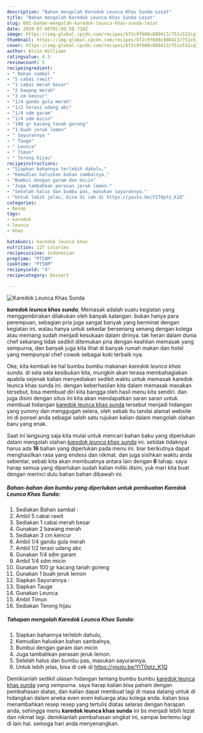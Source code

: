 ```yaml
---
description: "Bahan mengolah Karedok Leunca Khas Sunda Lezat"
title: "Bahan mengolah Karedok Leunca Khas Sunda Lezat"
slug: 601-bahan-mengolah-karedok-leunca-khas-sunda-lezat
date: 2020-07-08T02:03:58.718Z
image: https://img-global.cpcdn.com/recipes/bf2c9f608c880413/751x532cq70/karedok-leunca-khas-sunda-foto-resep-utama.jpg
thumbnail: https://img-global.cpcdn.com/recipes/bf2c9f608c880413/751x532cq70/karedok-leunca-khas-sunda-foto-resep-utama.jpg
cover: https://img-global.cpcdn.com/recipes/bf2c9f608c880413/751x532cq70/karedok-leunca-khas-sunda-foto-resep-utama.jpg
author: Alvin Williams
ratingvalue: 4.3
reviewcount: 5
recipeingredient:
- " Bahan sambal "
- "5 cabai rawit"
- "1 cabai merah besar"
- "2 bawang merah"
- "3 cm kencur"
- "1/4 gandu gula merah"
- "1/2 terasi udang abc"
- "1/4 sdm garam"
- "1/4 sdm micin"
- "100 gr kacang tanah goreng"
- "1 buah jeruk lemon"
- " Sayurannya "
- " Tauge"
- " Leunca"
- " Timun"
- " Terong hijau"
recipeinstructions:
- "Siapkan bahannya terlebih dahulu,"
- "Kemudian haluskan bahan sambalnya,"
- "Bumbui dengan garam dan micin"
- "Juga tambahkan perasan jeruk lemon."
- "Setelah halus dan bumbu pas, masukan sayurannya."
- "Untuk lebih jelas, bisa di cek di https://youtu.be/YIT0ptz_K1Q"
categories:
- Resep
tags:
- karedok
- leunca
- khas

katakunci: karedok leunca khas 
nutrition: 127 calories
recipecuisine: Indonesian
preptime: "PT28M"
cooktime: "PT56M"
recipeyield: "4"
recipecategory: Dessert

---
```



![Karedok Leunca Khas Sunda](https://img-global.cpcdn.com/recipes/bf2c9f608c880413/751x532cq70/karedok-leunca-khas-sunda-foto-resep-utama.jpg)

<b><i>karedok leunca khas sunda</i></b>, Memasak adalah suatu kegiatan yang menggembirakan dilakukan oleh banyak kalangan. bukan hanya para perempuan, sebagian pria juga sangat banyak yang berminat dengan kegiatan ini. walau hanya untuk sekedar bersenang senang dengan kolega atau memang sudah menjadi kesukaan dalam dirinya. tak heran dalam dunia chef sekarang tidak sedikit ditemukan pria dengan keahlian memasak yang sempurna, dan banyak juga kita lihat di banyak rumah makan dan hotel yang mempunyai chef cowok sebagai koki terbaik nya.

Oke, kita kembali ke hal bumbu bumbu makanan <i>karedok leunca khas sunda</i>. di sela sela kesibukan kita, mungkin akan terasa membahagiakan apabila sejenak kalian menyediakan sedikit waktu untuk memasak karedok leunca khas sunda ini. dengan keberhasilan kita dalam memasak masakan tersebut, bisa membuat diri kita bangga oleh hasil menu kita sendiri. dan juga disini dengan situs ini kita akan mendapatkan saran saran untuk membuat hidangan <u>karedok leunca khas sunda</u> tersebut menjadi hidangan yang yummy dan menggugah selera, oleh sebab itu tandai alamat website ini di ponsel anda sebagai salah satu rujukan kalian dalam mengolah olahan baru yang enak.




Saat ini langsung saja kita mulai untuk mencari bahan baku yang diperlukan dalam mengolah olahan <u><i>karedok leunca khas sunda</i></u> ini. setidak tidaknya harus ada <b>16</b> bahan yang diperlukan pada menu ini. biar berikutnya dapat menghasilkan rasa yang endess dan nikmat. dan juga sisihkan waktu anda sebentar, sebab kita akan membuatnya antara lain dengan <b>6</b> tahap. saya harap semua yang diperlukan sudah kalian miliki disini, yuk mari kita buat dengan merinci dulu bahan bahan dibawah ini.

<!--inarticleads1-->

##### Bahan-bahan dan bumbu yang diperlukan untuk pembuatan Karedok Leunca Khas Sunda:

1. Sediakan  Bahan sambal :
1. Ambil 5 cabai rawit
1. Sediakan 1 cabai merah besar
1. Gunakan 2 bawang merah
1. Sediakan 3 cm kencur
1. Ambil 1/4 gandu gula merah
1. Ambil 1/2 terasi udang abc
1. Gunakan 1/4 sdm garam
1. Ambil 1/4 sdm micin
1. Gunakan 100 gr kacang tanah goreng
1. Gunakan 1 buah jeruk lemon
1. Siapkan  Sayurannya :
1. Siapkan  Tauge
1. Gunakan  Leunca
1. Ambil  Timun
1. Sediakan  Terong hijau




<!--inarticleads2-->

##### Tahapan mengolah Karedok Leunca Khas Sunda:

1. Siapkan bahannya terlebih dahulu,
1. Kemudian haluskan bahan sambalnya,
1. Bumbui dengan garam dan micin
1. Juga tambahkan perasan jeruk lemon.
1. Setelah halus dan bumbu pas, masukan sayurannya.
1. Untuk lebih jelas, bisa di cek di https://youtu.be/YIT0ptz_K1Q




Demikianlah sedikit ulasan hidangan tentang bumbu bumbu <u>karedok leunca khas sunda</u> yang sempurna. saya harap kalian bisa paham dengan pembahasan diatas, dan kalian dapat membuat lagi di masa datang untuk di hidangkan dalam aneka even even keluarga atau kolega anda. kalian bisa menambahkan resep resep yang tertulis diatas selaras dengan harapan anda, sehingga menu <b>karedok leunca khas sunda</b> ini bs menjadi lebih lezat dan nikmat lagi. demikianlah pembahasan singkat ini, sampai bertemu lagi di lain hal. semoga hari anda menyenangkan.
